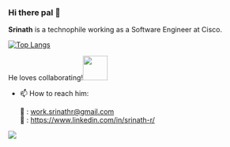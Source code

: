 ### Hi there pal 👋



**Srinath** is a technophile working as a Software Engineer at Cisco.


[![Top Langs](https://github-readme-stats.vercel.app/api/top-langs/?username=Srinath-R&theme=dark&layout=compact)](https://github.com/Srinath-R/github-readme-stats)

<!--
[![Srinath's github stats](https://github-readme-stats.vercel.app/api?username=Srinath-R&include_all_commits=true&count_private=true&show_icons=true&theme=monokai)](https://github.com/Srinath-R/github-readme-stats)
-->
He loves collaborating!<img src="https://media.giphy.com/media/LnQjpWaON8nhr21vNW/giphy.gif" width="50"/>
- 📫 How to reach him:
  
  :email: : [work.srinathr@gmail.com](mailto:work.srinathr@gmail.com)               
  :briefcase: : https://www.linkedin.com/in/srinath-r/





![](https://komarev.com/ghpvc/?username=Srinath-R&color=brightgreen&style=flat-square)
<!--
Here are some ideas to get you started:
✨ _special_ ✨ repository because its `README.md` (this file) appears on your GitHub profile.
- 🔭 I’m currently working on ...
- 🌱 I’m currently learning ...
- 👯 I’m looking to collaborate on ...
- 🤔 I’m looking for help with ...
- 💬 Ask me about ...
- 📫 How to reach me: ...
- 😄 Pronouns: ...
- ⚡ Fun fact: ...
-->

